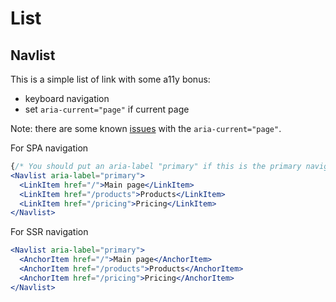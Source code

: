 # List

## Navlist

This is a simple list of link with some a11y bonus:
- keyboard navigation
- set `aria-current="page"` if current page

Note: there are some known [issues](https://github.com/BuilderIO/qwik/issues/4041) with the `aria-current="page"`.

For SPA navigation
```jsx
{/* You should put an aria-label "primary" if this is the primary navigation */}
<Navlist aria-label="primary">
  <LinkItem href="/">Main page</LinkItem>
  <LinkItem href="/products">Products</LinkItem>
  <LinkItem href="/pricing">Pricing</LinkItem>
</Navlist>
```

For SSR navigation
```jsx
<Navlist aria-label="primary">
  <AnchorItem href="/">Main page</AnchorItem>
  <AnchorItem href="/products">Products</AnchorItem>
  <AnchorItem href="/pricing">Pricing</AnchorItem>
</Navlist>
```
